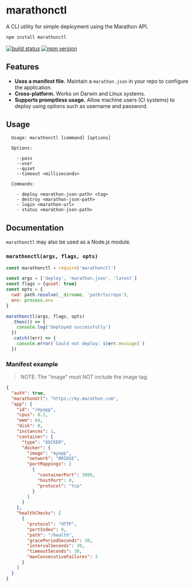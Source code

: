 # marathonctl

A CLI utility for simple deployment using the Marathon API.

```sh
npm install marathonctl
```

[![build status](https://img.shields.io/travis/mariuslundgard/marathonctl/master.svg?style=flat-square)](https://travis-ci.org/mariuslundgard/marathonctl)
[![npm version](https://img.shields.io/npm/v/marathonctl.svg?style=flat-square)](https://www.npmjs.com/package/marathonctl)

## Features

* **Uses a manifest file.** Maintain a `marathon.json` in your repo to configure the application.
* **Cross-platform.** Works on Darwin and Linux systems.
* **Supports promptless usage.** Allow machine users (CI systems) to deploy using options such as username and password.

## Usage

```
  Usage: marathonctl [command] [options]

  Options:

    --pass
    --user
    --quiet
    --timeout <milliseconds>

  Commands:

    - deploy <marathon-json-path> <tag>
    - destroy <marathon-json-path>
    - login <marathon-url>
    - status <marathon-json-path>
```

## Documentation

`marathonctl` may also be used as a Node.js module.

### `marathonctl(args, flags, opts)`

```js
const marathonctl = require('marathonctl')

const args = ['deploy', 'marathon.json', 'latest']
const flags = {quiet: true}
const opts = {
  cwd: path.resolve(__dirname, 'path/to/repo'),
  env: process.env
}

marathonctl(args, flags, opts)
  .then(() => {
    console.log('Deployed successfully')
  })
  .catch((err) => {
    console.error(`Could not deploy: ${err.message}`)
  })
```

### Manifest example

> NOTE: The "image" must NOT include the image tag.

```json
{
  "auth": true,
  "marathonUrl": "https://my.marathon.com",
  "app": {
    "id": "/myapp",
    "cpus": 0.1,
    "mem": 64,
    "disk": 0,
    "instances": 1,
    "container": {
      "type": "DOCKER",
      "docker": {
        "image": "myapp",
        "network": "BRIDGE",
        "portMappings": [
          {
            "containerPort": 3000,
            "hostPort": 0,
            "protocol": "tcp"
          }
        ]
      }
    },
    "healthChecks": [
      {
        "protocol": "HTTP",
        "portIndex": 0,
        "path": "/health",
        "gracePeriodSeconds": 30,
        "intervalSeconds": 30,
        "timeoutSeconds": 30,
        "maxConsecutiveFailures": 3
      }
    ]
  }
}
```
